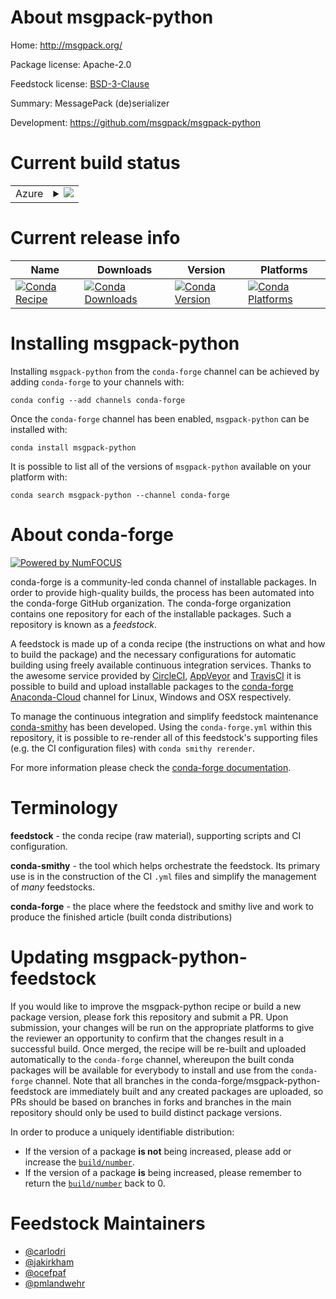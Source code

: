 About msgpack-python
====================

Home: http://msgpack.org/

Package license: Apache-2.0

Feedstock license: [BSD-3-Clause](https://github.com/conda-forge/msgpack-python-feedstock/blob/master/LICENSE.txt)

Summary: MessagePack (de)serializer

Development: https://github.com/msgpack/msgpack-python

Current build status
====================


<table>
    
  <tr>
    <td>Azure</td>
    <td>
      <details>
        <summary>
          <a href="https://dev.azure.com/conda-forge/feedstock-builds/_build/latest?definitionId=649&branchName=master">
            <img src="https://dev.azure.com/conda-forge/feedstock-builds/_apis/build/status/msgpack-python-feedstock?branchName=master">
          </a>
        </summary>
        <table>
          <thead><tr><th>Variant</th><th>Status</th></tr></thead>
          <tbody><tr>
              <td>linux_64_cxx_compiler_version7python3.6.____73_pypy</td>
              <td>
                <a href="https://dev.azure.com/conda-forge/feedstock-builds/_build/latest?definitionId=649&branchName=master">
                  <img src="https://dev.azure.com/conda-forge/feedstock-builds/_apis/build/status/msgpack-python-feedstock?branchName=master&jobName=linux&configuration=linux_64_cxx_compiler_version7python3.6.____73_pypy" alt="variant">
                </a>
              </td>
            </tr><tr>
              <td>linux_64_cxx_compiler_version7python3.6.____cpython</td>
              <td>
                <a href="https://dev.azure.com/conda-forge/feedstock-builds/_build/latest?definitionId=649&branchName=master">
                  <img src="https://dev.azure.com/conda-forge/feedstock-builds/_apis/build/status/msgpack-python-feedstock?branchName=master&jobName=linux&configuration=linux_64_cxx_compiler_version7python3.6.____cpython" alt="variant">
                </a>
              </td>
            </tr><tr>
              <td>linux_64_cxx_compiler_version7python3.7.____cpython</td>
              <td>
                <a href="https://dev.azure.com/conda-forge/feedstock-builds/_build/latest?definitionId=649&branchName=master">
                  <img src="https://dev.azure.com/conda-forge/feedstock-builds/_apis/build/status/msgpack-python-feedstock?branchName=master&jobName=linux&configuration=linux_64_cxx_compiler_version7python3.7.____cpython" alt="variant">
                </a>
              </td>
            </tr><tr>
              <td>linux_64_cxx_compiler_version7python3.8.____cpython</td>
              <td>
                <a href="https://dev.azure.com/conda-forge/feedstock-builds/_build/latest?definitionId=649&branchName=master">
                  <img src="https://dev.azure.com/conda-forge/feedstock-builds/_apis/build/status/msgpack-python-feedstock?branchName=master&jobName=linux&configuration=linux_64_cxx_compiler_version7python3.8.____cpython" alt="variant">
                </a>
              </td>
            </tr><tr>
              <td>linux_64_cxx_compiler_version7python3.9.____cpython</td>
              <td>
                <a href="https://dev.azure.com/conda-forge/feedstock-builds/_build/latest?definitionId=649&branchName=master">
                  <img src="https://dev.azure.com/conda-forge/feedstock-builds/_apis/build/status/msgpack-python-feedstock?branchName=master&jobName=linux&configuration=linux_64_cxx_compiler_version7python3.9.____cpython" alt="variant">
                </a>
              </td>
            </tr><tr>
              <td>linux_aarch64_cxx_compiler_version7python3.6.____73_pypy</td>
              <td>
                <a href="https://dev.azure.com/conda-forge/feedstock-builds/_build/latest?definitionId=649&branchName=master">
                  <img src="https://dev.azure.com/conda-forge/feedstock-builds/_apis/build/status/msgpack-python-feedstock?branchName=master&jobName=linux&configuration=linux_aarch64_cxx_compiler_version7python3.6.____73_pypy" alt="variant">
                </a>
              </td>
            </tr><tr>
              <td>linux_aarch64_cxx_compiler_version7python3.6.____cpython</td>
              <td>
                <a href="https://dev.azure.com/conda-forge/feedstock-builds/_build/latest?definitionId=649&branchName=master">
                  <img src="https://dev.azure.com/conda-forge/feedstock-builds/_apis/build/status/msgpack-python-feedstock?branchName=master&jobName=linux&configuration=linux_aarch64_cxx_compiler_version7python3.6.____cpython" alt="variant">
                </a>
              </td>
            </tr><tr>
              <td>linux_aarch64_cxx_compiler_version7python3.7.____cpython</td>
              <td>
                <a href="https://dev.azure.com/conda-forge/feedstock-builds/_build/latest?definitionId=649&branchName=master">
                  <img src="https://dev.azure.com/conda-forge/feedstock-builds/_apis/build/status/msgpack-python-feedstock?branchName=master&jobName=linux&configuration=linux_aarch64_cxx_compiler_version7python3.7.____cpython" alt="variant">
                </a>
              </td>
            </tr><tr>
              <td>linux_aarch64_cxx_compiler_version7python3.8.____cpython</td>
              <td>
                <a href="https://dev.azure.com/conda-forge/feedstock-builds/_build/latest?definitionId=649&branchName=master">
                  <img src="https://dev.azure.com/conda-forge/feedstock-builds/_apis/build/status/msgpack-python-feedstock?branchName=master&jobName=linux&configuration=linux_aarch64_cxx_compiler_version7python3.8.____cpython" alt="variant">
                </a>
              </td>
            </tr><tr>
              <td>linux_aarch64_cxx_compiler_version7python3.9.____cpython</td>
              <td>
                <a href="https://dev.azure.com/conda-forge/feedstock-builds/_build/latest?definitionId=649&branchName=master">
                  <img src="https://dev.azure.com/conda-forge/feedstock-builds/_apis/build/status/msgpack-python-feedstock?branchName=master&jobName=linux&configuration=linux_aarch64_cxx_compiler_version7python3.9.____cpython" alt="variant">
                </a>
              </td>
            </tr><tr>
              <td>linux_ppc64le_cxx_compiler_version8python3.6.____73_pypy</td>
              <td>
                <a href="https://dev.azure.com/conda-forge/feedstock-builds/_build/latest?definitionId=649&branchName=master">
                  <img src="https://dev.azure.com/conda-forge/feedstock-builds/_apis/build/status/msgpack-python-feedstock?branchName=master&jobName=linux&configuration=linux_ppc64le_cxx_compiler_version8python3.6.____73_pypy" alt="variant">
                </a>
              </td>
            </tr><tr>
              <td>linux_ppc64le_cxx_compiler_version8python3.6.____cpython</td>
              <td>
                <a href="https://dev.azure.com/conda-forge/feedstock-builds/_build/latest?definitionId=649&branchName=master">
                  <img src="https://dev.azure.com/conda-forge/feedstock-builds/_apis/build/status/msgpack-python-feedstock?branchName=master&jobName=linux&configuration=linux_ppc64le_cxx_compiler_version8python3.6.____cpython" alt="variant">
                </a>
              </td>
            </tr><tr>
              <td>linux_ppc64le_cxx_compiler_version8python3.7.____cpython</td>
              <td>
                <a href="https://dev.azure.com/conda-forge/feedstock-builds/_build/latest?definitionId=649&branchName=master">
                  <img src="https://dev.azure.com/conda-forge/feedstock-builds/_apis/build/status/msgpack-python-feedstock?branchName=master&jobName=linux&configuration=linux_ppc64le_cxx_compiler_version8python3.7.____cpython" alt="variant">
                </a>
              </td>
            </tr><tr>
              <td>linux_ppc64le_cxx_compiler_version8python3.8.____cpython</td>
              <td>
                <a href="https://dev.azure.com/conda-forge/feedstock-builds/_build/latest?definitionId=649&branchName=master">
                  <img src="https://dev.azure.com/conda-forge/feedstock-builds/_apis/build/status/msgpack-python-feedstock?branchName=master&jobName=linux&configuration=linux_ppc64le_cxx_compiler_version8python3.8.____cpython" alt="variant">
                </a>
              </td>
            </tr><tr>
              <td>linux_ppc64le_cxx_compiler_version8python3.9.____cpython</td>
              <td>
                <a href="https://dev.azure.com/conda-forge/feedstock-builds/_build/latest?definitionId=649&branchName=master">
                  <img src="https://dev.azure.com/conda-forge/feedstock-builds/_apis/build/status/msgpack-python-feedstock?branchName=master&jobName=linux&configuration=linux_ppc64le_cxx_compiler_version8python3.9.____cpython" alt="variant">
                </a>
              </td>
            </tr><tr>
              <td>osx_64_cxx_compiler_version10python3.6.____73_pypy</td>
              <td>
                <a href="https://dev.azure.com/conda-forge/feedstock-builds/_build/latest?definitionId=649&branchName=master">
                  <img src="https://dev.azure.com/conda-forge/feedstock-builds/_apis/build/status/msgpack-python-feedstock?branchName=master&jobName=osx&configuration=osx_64_cxx_compiler_version10python3.6.____73_pypy" alt="variant">
                </a>
              </td>
            </tr><tr>
              <td>osx_64_cxx_compiler_version10python3.6.____cpython</td>
              <td>
                <a href="https://dev.azure.com/conda-forge/feedstock-builds/_build/latest?definitionId=649&branchName=master">
                  <img src="https://dev.azure.com/conda-forge/feedstock-builds/_apis/build/status/msgpack-python-feedstock?branchName=master&jobName=osx&configuration=osx_64_cxx_compiler_version10python3.6.____cpython" alt="variant">
                </a>
              </td>
            </tr><tr>
              <td>osx_64_cxx_compiler_version10python3.7.____cpython</td>
              <td>
                <a href="https://dev.azure.com/conda-forge/feedstock-builds/_build/latest?definitionId=649&branchName=master">
                  <img src="https://dev.azure.com/conda-forge/feedstock-builds/_apis/build/status/msgpack-python-feedstock?branchName=master&jobName=osx&configuration=osx_64_cxx_compiler_version10python3.7.____cpython" alt="variant">
                </a>
              </td>
            </tr><tr>
              <td>osx_64_cxx_compiler_version10python3.8.____cpython</td>
              <td>
                <a href="https://dev.azure.com/conda-forge/feedstock-builds/_build/latest?definitionId=649&branchName=master">
                  <img src="https://dev.azure.com/conda-forge/feedstock-builds/_apis/build/status/msgpack-python-feedstock?branchName=master&jobName=osx&configuration=osx_64_cxx_compiler_version10python3.8.____cpython" alt="variant">
                </a>
              </td>
            </tr><tr>
              <td>osx_64_cxx_compiler_version10python3.9.____cpython</td>
              <td>
                <a href="https://dev.azure.com/conda-forge/feedstock-builds/_build/latest?definitionId=649&branchName=master">
                  <img src="https://dev.azure.com/conda-forge/feedstock-builds/_apis/build/status/msgpack-python-feedstock?branchName=master&jobName=osx&configuration=osx_64_cxx_compiler_version10python3.9.____cpython" alt="variant">
                </a>
              </td>
            </tr><tr>
              <td>win_64_python3.6.____cpython</td>
              <td>
                <a href="https://dev.azure.com/conda-forge/feedstock-builds/_build/latest?definitionId=649&branchName=master">
                  <img src="https://dev.azure.com/conda-forge/feedstock-builds/_apis/build/status/msgpack-python-feedstock?branchName=master&jobName=win&configuration=win_64_python3.6.____cpython" alt="variant">
                </a>
              </td>
            </tr><tr>
              <td>win_64_python3.7.____cpython</td>
              <td>
                <a href="https://dev.azure.com/conda-forge/feedstock-builds/_build/latest?definitionId=649&branchName=master">
                  <img src="https://dev.azure.com/conda-forge/feedstock-builds/_apis/build/status/msgpack-python-feedstock?branchName=master&jobName=win&configuration=win_64_python3.7.____cpython" alt="variant">
                </a>
              </td>
            </tr><tr>
              <td>win_64_python3.8.____cpython</td>
              <td>
                <a href="https://dev.azure.com/conda-forge/feedstock-builds/_build/latest?definitionId=649&branchName=master">
                  <img src="https://dev.azure.com/conda-forge/feedstock-builds/_apis/build/status/msgpack-python-feedstock?branchName=master&jobName=win&configuration=win_64_python3.8.____cpython" alt="variant">
                </a>
              </td>
            </tr><tr>
              <td>win_64_python3.9.____cpython</td>
              <td>
                <a href="https://dev.azure.com/conda-forge/feedstock-builds/_build/latest?definitionId=649&branchName=master">
                  <img src="https://dev.azure.com/conda-forge/feedstock-builds/_apis/build/status/msgpack-python-feedstock?branchName=master&jobName=win&configuration=win_64_python3.9.____cpython" alt="variant">
                </a>
              </td>
            </tr>
          </tbody>
        </table>
      </details>
    </td>
  </tr>
</table>

Current release info
====================

| Name | Downloads | Version | Platforms |
| --- | --- | --- | --- |
| [![Conda Recipe](https://img.shields.io/badge/recipe-msgpack--python-green.svg)](https://anaconda.org/conda-forge/msgpack-python) | [![Conda Downloads](https://img.shields.io/conda/dn/conda-forge/msgpack-python.svg)](https://anaconda.org/conda-forge/msgpack-python) | [![Conda Version](https://img.shields.io/conda/vn/conda-forge/msgpack-python.svg)](https://anaconda.org/conda-forge/msgpack-python) | [![Conda Platforms](https://img.shields.io/conda/pn/conda-forge/msgpack-python.svg)](https://anaconda.org/conda-forge/msgpack-python) |

Installing msgpack-python
=========================

Installing `msgpack-python` from the `conda-forge` channel can be achieved by adding `conda-forge` to your channels with:

```
conda config --add channels conda-forge
```

Once the `conda-forge` channel has been enabled, `msgpack-python` can be installed with:

```
conda install msgpack-python
```

It is possible to list all of the versions of `msgpack-python` available on your platform with:

```
conda search msgpack-python --channel conda-forge
```


About conda-forge
=================

[![Powered by NumFOCUS](https://img.shields.io/badge/powered%20by-NumFOCUS-orange.svg?style=flat&colorA=E1523D&colorB=007D8A)](http://numfocus.org)

conda-forge is a community-led conda channel of installable packages.
In order to provide high-quality builds, the process has been automated into the
conda-forge GitHub organization. The conda-forge organization contains one repository
for each of the installable packages. Such a repository is known as a *feedstock*.

A feedstock is made up of a conda recipe (the instructions on what and how to build
the package) and the necessary configurations for automatic building using freely
available continuous integration services. Thanks to the awesome service provided by
[CircleCI](https://circleci.com/), [AppVeyor](https://www.appveyor.com/)
and [TravisCI](https://travis-ci.com/) it is possible to build and upload installable
packages to the [conda-forge](https://anaconda.org/conda-forge)
[Anaconda-Cloud](https://anaconda.org/) channel for Linux, Windows and OSX respectively.

To manage the continuous integration and simplify feedstock maintenance
[conda-smithy](https://github.com/conda-forge/conda-smithy) has been developed.
Using the ``conda-forge.yml`` within this repository, it is possible to re-render all of
this feedstock's supporting files (e.g. the CI configuration files) with ``conda smithy rerender``.

For more information please check the [conda-forge documentation](https://conda-forge.org/docs/).

Terminology
===========

**feedstock** - the conda recipe (raw material), supporting scripts and CI configuration.

**conda-smithy** - the tool which helps orchestrate the feedstock.
                   Its primary use is in the construction of the CI ``.yml`` files
                   and simplify the management of *many* feedstocks.

**conda-forge** - the place where the feedstock and smithy live and work to
                  produce the finished article (built conda distributions)


Updating msgpack-python-feedstock
=================================

If you would like to improve the msgpack-python recipe or build a new
package version, please fork this repository and submit a PR. Upon submission,
your changes will be run on the appropriate platforms to give the reviewer an
opportunity to confirm that the changes result in a successful build. Once
merged, the recipe will be re-built and uploaded automatically to the
`conda-forge` channel, whereupon the built conda packages will be available for
everybody to install and use from the `conda-forge` channel.
Note that all branches in the conda-forge/msgpack-python-feedstock are
immediately built and any created packages are uploaded, so PRs should be based
on branches in forks and branches in the main repository should only be used to
build distinct package versions.

In order to produce a uniquely identifiable distribution:
 * If the version of a package **is not** being increased, please add or increase
   the [``build/number``](https://conda.io/docs/user-guide/tasks/build-packages/define-metadata.html#build-number-and-string).
 * If the version of a package **is** being increased, please remember to return
   the [``build/number``](https://conda.io/docs/user-guide/tasks/build-packages/define-metadata.html#build-number-and-string)
   back to 0.

Feedstock Maintainers
=====================

* [@carlodri](https://github.com/carlodri/)
* [@jakirkham](https://github.com/jakirkham/)
* [@ocefpaf](https://github.com/ocefpaf/)
* [@pmlandwehr](https://github.com/pmlandwehr/)

